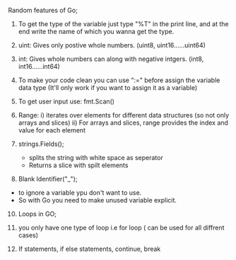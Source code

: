 Random features of Go;

1. To get the type of the variable just type "%T" in the print line, and at the end write the name of which you wanna get the type.
2. uint: Gives only postive whole numbers. (uint8, uint16......uint64)
3. int: Gives whole numbers can along with negative intgers. (int8, int16......int64)
4. To make your code clean you can use ":=" before assign the variable data type (It'll only work if you want to assign it as a variable)
5. To get user input use: fmt.Scan()
6. Range:
   i) iterates over elements for different data structures (so not only arrays and slices)
   ii) For arrays and slices, range provides the index and value for each element
  
8. strings.Fields();
   * splits the string with white space as seperator
   * Returns a slice with spilt elements
   

9. Blank Identifier("_");
* to ignore a variable ypu don't want to use.
* So with Go you need to make unused variable explicit.



10. Loops in GO;
1. you only have one type of loop i.e for loop ( can be used for all diffrent cases)



11. If statements, if else statements, continue, break
